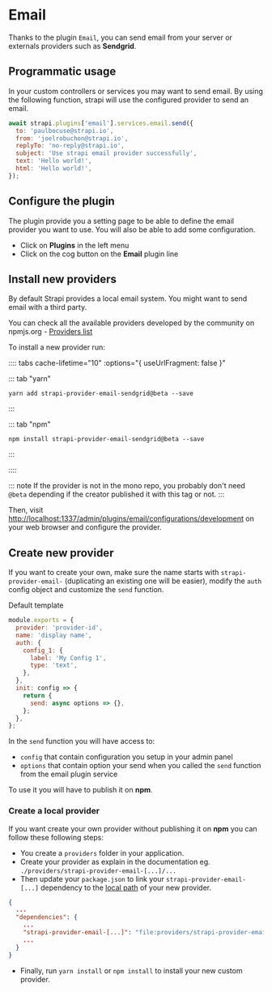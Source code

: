# Email

Thanks to the plugin `Email`, you can send email from your server or externals providers such as **Sendgrid**.

## Programmatic usage

In your custom controllers or services you may want to send email.
By using the following function, strapi will use the configured provider to send an email.

```js
await strapi.plugins['email'].services.email.send({
  to: 'paulbocuse@strapi.io',
  from: 'joelrobuchon@strapi.io',
  replyTo: 'no-reply@strapi.io',
  subject: 'Use strapi email provider successfully',
  text: 'Hello world!',
  html: 'Hello world!',
});
```

## Configure the plugin

The plugin provide you a setting page to be able to define the email provider you want to use.
You will also be able to add some configuration.

- Click on **Plugins** in the left menu
- Click on the cog button on the **Email** plugin line

## Install new providers

By default Strapi provides a local email system. You might want to send email with a third party.

You can check all the available providers developed by the community on npmjs.org - [Providers list](https://www.npmjs.com/search?q=strapi-provider-email-)

To install a new provider run:

:::: tabs cache-lifetime="10" :options="{ useUrlFragment: false }"

::: tab "yarn"

```
yarn add strapi-provider-email-sendgrid@beta --save
```

:::

::: tab "npm"

```
npm install strapi-provider-email-sendgrid@beta --save
```

:::

::::

::: note
If the provider is not in the mono repo, you probably don't need `@beta` depending if the creator published it with this tag or not.
:::

Then, visit [http://localhost:1337/admin/plugins/email/configurations/development](http://localhost:1337/admin/plugins/email/configurations/development) on your web browser and configure the provider.

## Create new provider

If you want to create your own, make sure the name starts with `strapi-provider-email-` (duplicating an existing one will be easier), modify the `auth` config object and customize the `send` function.

Default template

```js
module.exports = {
  provider: 'provider-id',
  name: 'display name',
  auth: {
    config_1: {
      label: 'My Config 1',
      type: 'text',
    },
  },
  init: config => {
    return {
      send: async options => {},
    };
  },
};
```

In the `send` function you will have access to:

- `config` that contain configuration you setup in your admin panel
- `options` that contain option your send when you called the `send` function from the email plugin service

To use it you will have to publish it on **npm**.

### Create a local provider

If you want create your own provider without publishing it on **npm** you can follow these following steps:

- You create a `providers` folder in your application.
- Create your provider as explain in the documentation eg. `./providers/strapi-provider-email-[...]/...`
- Then update your `package.json` to link your `strapi-provider-email-[...]` dependency to the [local path](https://docs.npmjs.com/files/package.json#local-paths) of your new provider.

```json
{
  ...
  "dependencies": {
    ...
    "strapi-provider-email-[...]": "file:providers/strapi-provider-email-[...]",
    ...
  }
}
```

- Finally, run `yarn install` or `npm install` to install your new custom provider.
